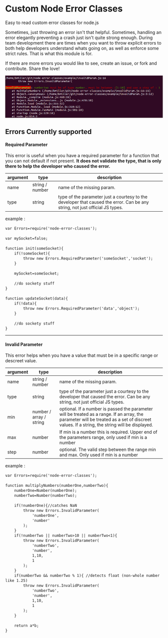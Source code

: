 # Custom Node Error Classes
Easy to read custom error classes for node.js 

Sometimes, just throwing an error isn't that helpful. Sometimes, handling an error elegantly preventing a crash just isn't quite strong enough. During team development there are times when you want to throw explicit errors to both help developers understand whats going on, as well as enforce some strict rules. That is what this module is for.

If there are more errors you would like to see, create an issue, or fork and contribute. Share the love!

![node-error-classes](https://raw.githubusercontent.com/RIAEvangelist/node-error-classes/master/screenshot.png)

## Errors Currently supported

#### Required Parameter
This error is useful when you have a required parameter for a function that you can not default if not present. **It does not validate the type, that is only there to help the developer who caused the error.**

|argument|type|description|
|---|---|---|
|name|string / number|name of the missing param.|
|type|string|type of the parameter just a courtesy to the developer that caused the error. Can be any string, not just official JS types.|

example :
    
    var Errors=require('node-error-classes');
    
    var mySocket=false;
        
    function init(someSocket){
        if(!someSocket){
            throw new Errors.RequiredParameter('someSocket','socket');
        }

        mySocket=someSocket;

        //do sockety stuff
    }

    function updateSocket(data){
        if(!data){
            throw new Errors.RequiredParameter('data','object');
        }

        //do sockety stuff
    }
  
---

#### Invalid Parameter
This error helps when you have a value that must be in a specific range or descreet value.

|argument|type|description|
|---|---|---|
|name|string / number|name of the missing param.|
|type|string|type of the parameter just a courtesy to the developer that caused the error. Can be any string, not just official JS types.|
|min|number / array / string|optional. If a number is passed the parameter will be treated as a range. If an array, the parameter will be treated as a set of discreet values. If a string, the string will be displayed.|
|max|number|If min is a number this is required. Upper end of the parameters range, only used if min is a number|
|step|number|optional. The valid step between the range min and max. Only used if min is a number|

example :
    
    var Errors=require('node-error-classes');
    
    function multiplyNumbers(numberOne,numberTwo){
        numberOne=Number(numberOne);
        numberTwo=Number(numberTwo);

        if(!numberOne){//catches NaN
            throw new Errors.InvalidParameter(
                'numberOne',
                'number'
            );
        }
        if(!numberTwo || numberTwo>10 || numberTwo<1){
            throw new Errors.InvalidParameter(
                'numberTwo',
                'number',
                1,10,
                1
            );
        }
        if(numberTwo && numberTwo % 1){ //detects float (non-whole number like 1.25)
            throw new Errors.InvalidParameter(
                'numberTwo',
                'number',
                1,10,
                1
            );
        }

        return a*b;
    }
